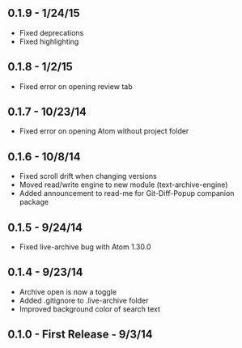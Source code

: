 
## 0.1.9 - 1/24/15
* Fixed deprecations
* Fixed highlighting

## 0.1.8 - 1/2/15
* Fixed error on opening review tab

## 0.1.7 - 10/23/14
* Fixed error on opening Atom without project folder

## 0.1.6 - 10/8/14
* Fixed scroll drift when changing versions
* Moved read/write engine to new module (text-archive-engine)
* Added announcement to read-me for Git-Diff-Popup companion package

## 0.1.5 - 9/24/14
* Fixed live-archive bug with Atom 1.30.0

## 0.1.4 - 9/23/14
* Archive open is now a toggle
* Added .gitignore to .live-archive folder
* Improved background color of search text

## 0.1.0 - First Release - 9/3/14
